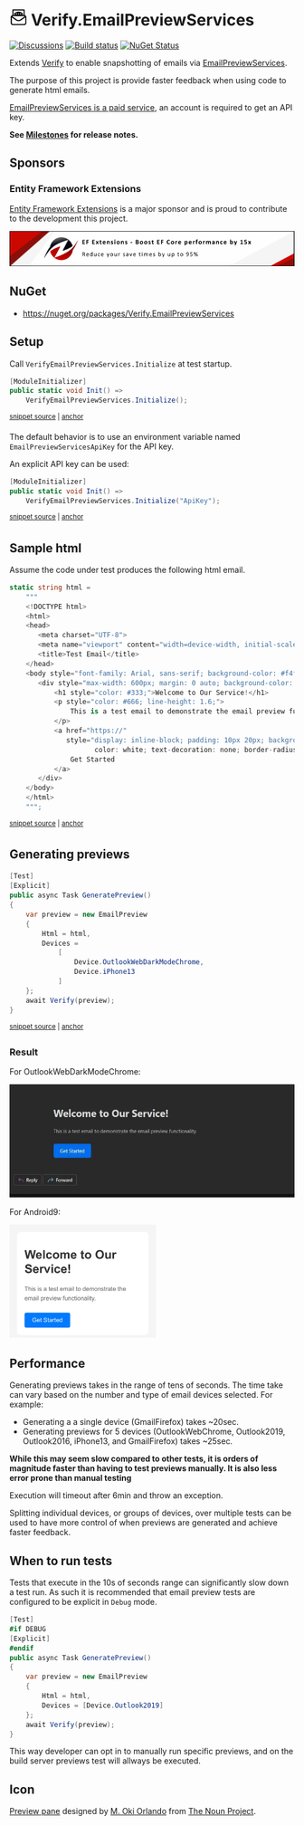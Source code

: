 # <img src="/src/icon.png" height="30px"> Verify.EmailPreviewServices

[![Discussions](https://img.shields.io/badge/Verify-Discussions-yellow?svg=true&label=)](https://github.com/orgs/VerifyTests/discussions)
[![Build status](https://ci.appveyor.com/api/projects/status/nwvywmfs2xb4tpsd?svg=true)](https://ci.appveyor.com/project/SimonCropp/Verify-Ulid)
[![NuGet Status](https://img.shields.io/nuget/v/Verify.EmailPreviewServices.svg)](https://www.nuget.org/packages/Verify.EmailPreviewServices/)

Extends [Verify](https://github.com/VerifyTests/Verify) to enable snapshotting of emails via [EmailPreviewServices](https://emailpreviewservices.com).<!-- singleLineInclude: intro. path: /docs/intro.include.md -->

The purpose of this project is provide faster feedback when using code to generate html emails.

[EmailPreviewServices is a paid service](https://emailpreviewservices.com/en/pricing), an account is required to get an API key.

**See [Milestones](../../milestones?state=closed) for release notes.**


## Sponsors


### Entity Framework Extensions<!-- include: zzz. path: /docs/zzz.include.md -->

[Entity Framework Extensions](https://entityframework-extensions.net/?utm_source=simoncropp&utm_medium=Verify.EmailPreviewServices) is a major sponsor and is proud to contribute to the development this project.

[![Entity Framework Extensions](https://raw.githubusercontent.com/VerifyTests/Verify.EmailPreviewServices/refs/heads/main/docs/zzz.png)](https://entityframework-extensions.net/?utm_source=simoncropp&utm_medium=Verify.EmailPreviewServices)<!-- endInclude -->


## NuGet

 * https://nuget.org/packages/Verify.EmailPreviewServices


## Setup

Call `VerifyEmailPreviewServices.Initialize` at test startup.

<!-- snippet: Initialize -->
<a id='snippet-Initialize'></a>
```cs
[ModuleInitializer]
public static void Init() =>
    VerifyEmailPreviewServices.Initialize();
```
<sup><a href='/src/Tests/ModuleInitializer.cs#L3-L9' title='Snippet source file'>snippet source</a> | <a href='#snippet-Initialize' title='Start of snippet'>anchor</a></sup>
<!-- endSnippet -->

The default behavior is to use an environment variable named `EmailPreviewServicesApiKey` for the API key.

An explicit API key can be used:

<!-- snippet: InitializeWithKey -->
<a id='snippet-InitializeWithKey'></a>
```cs
[ModuleInitializer]
public static void Init() =>
    VerifyEmailPreviewServices.Initialize("ApiKey");
```
<sup><a href='/src/Tests/ModuleInitializer.cs#L12-L18' title='Snippet source file'>snippet source</a> | <a href='#snippet-InitializeWithKey' title='Start of snippet'>anchor</a></sup>
<!-- endSnippet -->


## Sample html

Assume the code under test produces the following html email.

<!-- snippet: html -->
<a id='snippet-html'></a>
```cs
static string html =
    """
    <!DOCTYPE html>
    <html>
    <head>
       <meta charset="UTF-8">
       <meta name="viewport" content="width=device-width, initial-scale=1.0">
       <title>Test Email</title>
    </head>
    <body style="font-family: Arial, sans-serif; background-color: #f4f4f4; margin: 0; padding: 20px;">
       <div style="max-width: 600px; margin: 0 auto; background-color: white; padding: 20px; border-radius: 10px;">
           <h1 style="color: #333;">Welcome to Our Service!</h1>
           <p style="color: #666; line-height: 1.6;">
               This is a test email to demonstrate the email preview functionality.
           </p>
           <a href="https://"
              style="display: inline-block; padding: 10px 20px; background-color: #007bff;
                     color: white; text-decoration: none; border-radius: 5px; margin-top: 10px;">
               Get Started
           </a>
       </div>
    </body>
    </html>
    """;
```
<sup><a href='/src/Tests/Samples.cs#L4-L31' title='Snippet source file'>snippet source</a> | <a href='#snippet-html' title='Start of snippet'>anchor</a></sup>
<!-- endSnippet -->


## Generating previews

<!-- snippet: sample -->
<a id='snippet-sample'></a>
```cs
[Test]
[Explicit]
public async Task GeneratePreview()
{
    var preview = new EmailPreview
    {
        Html = html,
        Devices =
            [
                Device.OutlookWebDarkModeChrome,
                Device.iPhone13
            ]
    };
    await Verify(preview);
}
```
<sup><a href='/src/Tests/Samples.cs#L82-L100' title='Snippet source file'>snippet source</a> | <a href='#snippet-sample' title='Start of snippet'>anchor</a></sup>
<!-- endSnippet -->


### Result

For OutlookWebDarkModeChrome:

<img src="/src/Tests/Samples.GeneratePreview%23OutlookWebDarkModeChrome.verified.webp" height="200px">

For Android9:

<img src="/src/Tests/Samples.GeneratePreview%23iPhone13.verified.webp" height="200px">


## Performance

Generating previews takes in the range of tens of seconds. The time take can vary based on the number and type of email devices selected. For example:

 * Generating a a single device (GmailFirefox) takes ~20sec.
 * Generating previews for 5 devices (OutlookWebChrome, Outlook2019, Outlook2016, iPhone13, and GmailFirefox) takes ~25sec.

**While this may seem slow compared to other tests, it is orders of magnitude faster than having to test previews manually. It is also less error prone than manual testing**

Execution will timeout after 6min and throw an exception.

Splitting individual devices, or groups of devices, over multiple tests can be used to have more control of when previews are generated and achieve faster feedback.


## When to run tests

Tests that execute in the 10s of seconds range can significantly slow down a test run. As such it is recommended that email preview tests are configured to be explicit in `Debug` mode.

```cs
[Test]
#if DEBUG
[Explicit]
#endif
public async Task GeneratePreview()
{
    var preview = new EmailPreview
    {
        Html = html,
        Devices = [Device.Outlook2019]
    };
    await Verify(preview);
}
```

This way developer can opt in to manually run specific previews, and on the build server previews test will allways be executed.


## Icon

[Preview pane](https://thenounproject.com/icon/preview-pane-5625474/) designed by [M. Oki Orlando](https://thenounproject.com/creator/orvipixel/) from [The Noun Project](https://thenounproject.com).


